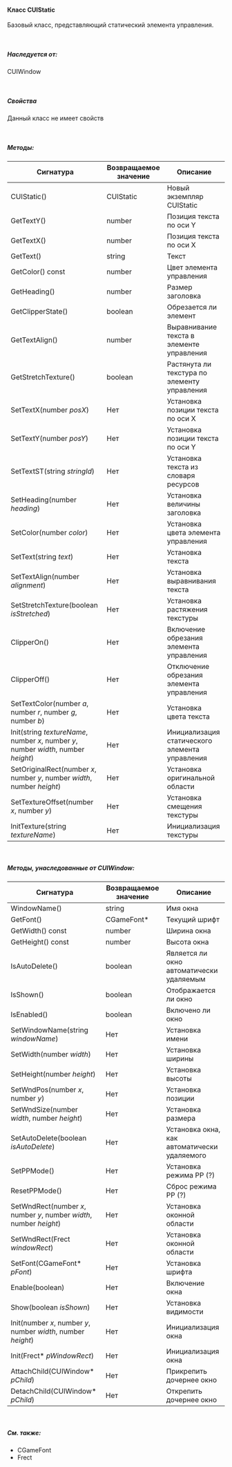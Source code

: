 #### Класс CUIStatic

Базовый класс, представляющий статический элемента управления.

<br/>

##### Наследуется от:

CUIWindow

<br/>

##### Свойства

Данный класс не имеет свойств 

<br/>

##### Методы:

| Сигнатура                                                    | Возвращаемое значение | Описание                                       |
| ------------------------------------------------------------ | --------------------- | ---------------------------------------------- |
| CUIStatic()                                                  | CUIStatic             | Новый экземпляр CUIStatic                      |
| GetTextY()                                                   | number                | Позиция текста по оси Y                        |
| GetTextX()                                                   | number                | Позиция текста по оси X                        |
| GetText()                                                    | string                | Текст                                          |
| GetColor() const                                             | number                | Цвет элемента управления                       |
| GetHeading()                                                 | number                | Размер заголовка                               |
| GetClipperState()                                            | boolean               | Обрезается ли элемент                          |
| GetTextAlign()                                               | number                | Выравнивание текста в элементе управления      |
| GetStretchTexture()                                          | boolean               | Растянута ли текстура по элементу управления   |
| SetTextX(number *posX*)                                      | Нет                   | Установка позиции текста по оси X              |
| SetTextY(number *posY*)                                      | Нет                   | Установка позиции текста по оси Y              |
| SetTextST(string *stringId*)                                 | Нет                   | Установка текста из словаря ресурсов           |
| SetHeading(number *heading*)                                 | Нет                   | Установка величины заголовка                   |
| SetColor(number *color*)                                     | Нет                   | Установка цвета  элемента управления           |
| SetText(string *text*)                                       | Нет                   | Установка текста                               |
| SetTextAlign(number *alignment*)                             | Нет                   | Установка выравнивания текста                  |
| SetStretchTexture(boolean *isStretched*)                     | Нет                   | Установка растяжения текстуры                  |
| ClipperOn()                                                  | Нет                   | Включение обрезания элемента управления        |
| ClipperOff()                                                 | Нет                   | Отключение обрезания элемента управления       |
| SetTextColor(number *a*, number *r*, number *g*, number *b*) | Нет                   | Установка цвета текста                         |
| Init(string *textureName*, number *x*, number *y*, number *width*, number *height*) | Нет                   | Инициализация статического элемента управления |
| SetOriginalRect(number *x*, number *y*, number *width*, number *height*) | Нет                   | Установка оригинальной области                 |
| SetTextureOffset(number *x*, number *y*)                     | Нет                   | Установка смещения текстуры                    |
| InitTexture(string *textureName*)                            | Нет                   | Инициализация текстуры                         |

<br/>

##### Методы, унаследованные от CUIWindow:

| Сигнатура                                                    | Возвращаемое значение | Описание                                     |
| ------------------------------------------------------------ | --------------------- | -------------------------------------------- |
| WindowName()                                                 | string                | Имя окна                                     |
| GetFont()                                                    | CGameFont*            | Текущий шрифт                                |
| GetWidth() const                                             | number                | Ширина окна                                  |
| GetHeight() const                                            | number                | Высота окна                                  |
| IsAutoDelete()                                               | boolean               | Является ли окно автоматически удаляемым     |
| IsShown()                                                    | boolean               | Отображается ли окно                         |
| IsEnabled()                                                  | boolean               | Включено ли окно                             |
| SetWindowName(string *windowName*)                           | Нет                   | Установка имени                              |
| SetWidth(number *width*)                                     | Нет                   | Установка ширины                             |
| SetHeight(number *height*)                                   | Нет                   | Установка высоты                             |
| SetWndPos(number *x*, number *y*)                            | Нет                   | Установка позиции                            |
| SetWndSize(number *width*, number *height*)                  | Нет                   | Установка размера                            |
| SetAutoDelete(boolean *isAutoDelete*)                        | Нет                   | Установка окна, как автоматически удаляемого |
| SetPPMode()                                                  | Нет                   | Установка режима PP (?)                      |
| ResetPPMode()                                                | Нет                   | Сброс режима PP (?)                          |
| SetWndRect(number *x*, number *y*, number *width*, number *height*) | Нет                   | Установка оконной области                    |
| SetWndRect(Frect *windowRect*)                               | Нет                   | Установка оконной области                    |
| SetFont(CGameFont* *pFont*)                                  | Нет                   | Установка шрифта                             |
| Enable(boolean)                                              | Нет                   | Включение окна                               |
| Show(boolean *isShown*)                                      | Нет                   | Установка видимости                          |
| Init(number *x*, number *y*, number *width*, number *height*) | Нет                   | Инициализация окна                           |
| Init(Frect* *pWindowRect*)                                   | Нет                   | Инициализация окна                           |
| AttachChild(CUIWindow* *pChild*)                             | Нет                   | Прикрепить дочернее окно                     |
| DetachChild(CUIWindow* *pChild*)                             | Нет                   | Открепить дочернее окно                      |

<br/>

##### См. также:

- CGameFont
- Frect